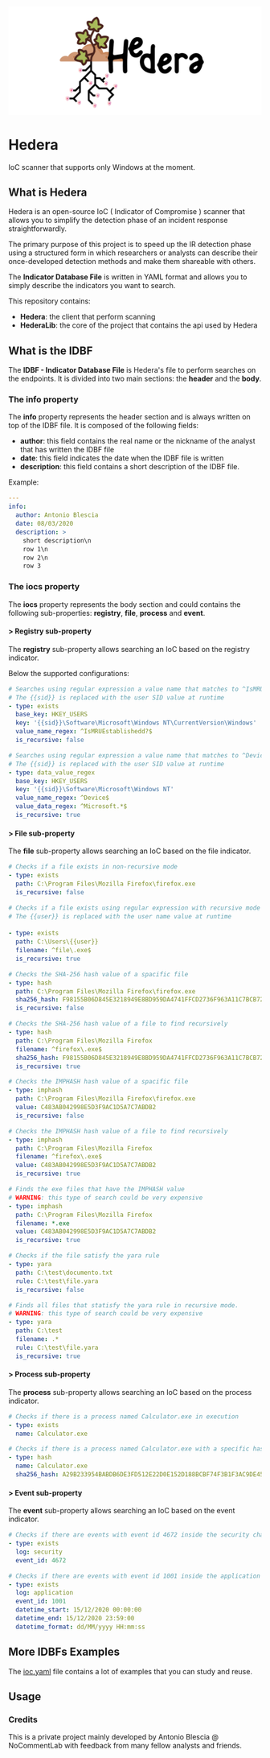 ![Hedera-Banner](./assets/banner.png)

# Hedera

IoC scanner that supports only Windows at the moment.

## What is Hedera

Hedera is an open-source IoC ( Indicator of Compromise ) scanner that allows you to simplify the detection phase of an incident response straightforwardly. 

The primary purpose of this project is to speed up the IR detection phase using a structured form in which researchers or analysts can describe their once-developed detection methods and make them shareable with others.

The **Indicator Database File** is written in YAML format and allows you to simply describe the indicators you want to search.

This repository contains:

- **Hedera**: the client that perform scanning
- **HederaLib**: the core of the project that contains the api used by Hedera

## What is the IDBF

The **IDBF - Indicator Database File** is Hedera's file to perform searches on the endpoints. It is divided into two main sections: the **header** and the **body**.

### The info property

The **info** property represents the header section and is always written on top of the IDBF file. It is composed of the following fields:

- **author**: this field contains the real name or the nickname of the analyst that has written the IDBF file
- **date**: this field indicates the date when the IDBF file is written
- **description**: this field contains a short description of the IDBF file.

Example:

```yaml
---
info:
  author: Antonio Blescia
  date: 08/03/2020
  description: >
    short description\n
    row 1\n
    row 2\n
    row 3
```

### The iocs property

The **iocs** property represents the body section and could contains the following sub-properties: **registry**, **file**, **process** and **event**.

#### > **Registry sub-property**

The **registry** sub-property allows searching an IoC based on the registry indicator. 

Below the supported configurations:

```yaml
# Searches using regular expression a value name that matches to ^IsMRUEstablishedd?$ regex inside the HKEY_USERS\{{sid}}\Software\Microsoft\Windows NT\CurrentVersion\Windows registry.
# The {{sid}} is replaced with the user SID value at runtime
- type: exists
  base_key: HKEY_USERS
  key: '{{sid}}\Software\Microsoft\Windows NT\CurrentVersion\Windows'
  value_name_regex: ^IsMRUEstablishedd?$
  is_recursive: false
```

```yaml
# Searches using regular expression a value name that matches to ^Device$ regex and value data that matches to ^Microsoft.*$ regex inside the HKEY_USERS\{{sid}}\Software\Microsoft\Windows NT registry. In this case the recursive search is enabled.
# The {{sid}} is replaced with the user SID value at runtime 
- type: data_value_regex
  base_key: HKEY_USERS
  key: '{{sid}}\Software\Microsoft\Windows NT'
  value_name_regex: ^Device$
  value_data_regex: ^Microsoft.*$
  is_recursive: true
```

#### > **File sub-property**

The **file** sub-property allows searching an IoC based on the file indicator.

```yaml
# Checks if a file exists in non-recursive mode
- type: exists
  path: C:\Program Files\Mozilla Firefox\firefox.exe
  is_recursive: false
```

```yaml
# Checks if a file exists using regular expression with recursive mode 
# The {{user}} is replaced with the user name value at runtime

- type: exists
  path: C:\Users\{{user}}
  filename: ^file\.exe$
  is_recursive: true
```

```yaml
# Checks the SHA-256 hash value of a spacific file
- type: hash
  path: C:\Program Files\Mozilla Firefox\firefox.exe
  sha256_hash: F98155B06D845E3218949E8BD959DA4741FFCD2736F963A11C7BCB7230460279
  is_recursive: false
```

```yaml
# Checks the SHA-256 hash value of a file to find recursively
- type: hash
  path: C:\Program Files\Mozilla Firefox
  filename: ^firefox\.exe$
  sha256_hash: F98155B06D845E3218949E8BD959DA4741FFCD2736F963A11C7BCB7230460279
  is_recursive: true
```

```yaml
# Checks the IMPHASH hash value of a spacific file
- type: imphash
  path: C:\Program Files\Mozilla Firefox\firefox.exe
  value: C483AB042998E5D3F9AC1D5A7C7ABDB2
  is_recursive: false
```

```yaml
# Checks the IMPHASH hash value of a file to find recursively
- type: imphash
  path: C:\Program Files\Mozilla Firefox
  filename: ^firefox\.exe$
  value: C483AB042998E5D3F9AC1D5A7C7ABDB2
  is_recursive: true
```

```yaml
# Finds the exe files that have the IMPHASH value
# WARNING: this type of search could be very expensive 
- type: imphash
  path: C:\Program Files\Mozilla Firefox
  filename: *.exe
  value: C483AB042998E5D3F9AC1D5A7C7ABDB2
  is_recursive: true
```

```yaml
# Checks if the file satisfy the yara rule
- type: yara
  path: C:\test\documento.txt
  rule: C:\test\file.yara
  is_recursive: false
```

```yaml
# Finds all files that statisfy the yara rule in recursive mode.
# WARNING: this type of search could be very expensive 
- type: yara
  path: C:\test
  filename: .*
  rule: C:\test\file.yara
  is_recursive: true
```

#### > **Process sub-property**

The **process** sub-property allows searching an IoC based on the process indicator.

```yaml
# Checks if there is a process named Calculator.exe in execution
- type: exists
  name: Calculator.exe
```

```yaml
# Checks if there is a process named Calculator.exe with a specific hash in execution
- type: hash
  name: Calculator.exe
  sha256_hash: A29B233954BABDB6DE3FD512E22D0E152D188BCBF74F3B1F3AC9DE450007B769
```

#### > **Event sub-property**

The **event** sub-property allows searching an IoC based on the event indicator.

```yaml
# Checks if there are events with event id 4672 inside the security channel
- type: exists
  log: security
  event_id: 4672
```

```yaml
# Checks if there are events with event id 1001 inside the application channel in a particula time range
- type: exists
  log: application
  event_id: 1001
  datetime_start: 15/12/2020 00:00:00
  datetime_end: 15/12/2020 23:59:00
  datetime_format: dd/MM/yyyy HH:mm:ss
```

## More IDBFs Examples

The [ioc.yaml](./Hedera/ioc.yaml) file contains a lot of examples that you can study and reuse. 

## Usage


### Credits

This is a private project mainly developed by Antonio Blescia @ NoCommentLab with feedback from many fellow analysts and friends.
